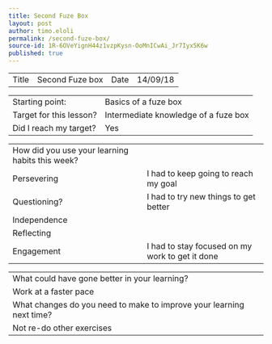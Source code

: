 ```yaml
---
title: Second Fuze Box
layout: post
author: timo.eloli
permalink: /second-fuze-box/
source-id: 1R-6OVeYignH44z1vzpKysn-OoMnICwAi_Jr7Iyx5K6w
published: true
---
```

<table>
  <tr>
    <td>Title</td>
    <td>Second Fuze box</td>
    <td>Date</td>
    <td>14/09/18</td>
  </tr>
</table>


<table>
  <tr>
    <td>Starting point:</td>
    <td>Basics of a fuze box</td>
  </tr>
  <tr>
    <td>Target for this lesson?</td>
    <td>Intermediate knowledge of a fuze box</td>
  </tr>
  <tr>
    <td>Did I reach my target? </td>
    <td>Yes</td>
  </tr>
</table>


<table>
  <tr>
    <td>How did you use your learning habits this week?</td>
    <td></td>
  </tr>
  <tr>
    <td>Persevering</td>
    <td>I had to keep going to reach my goal</td>
  </tr>
  <tr>
    <td>Questioning?</td>
    <td>I had to try new things to get better</td>
  </tr>
  <tr>
    <td>Independence</td>
    <td></td>
  </tr>
  <tr>
    <td>Reflecting</td>
    <td></td>
  </tr>
  <tr>
    <td>Engagement</td>
    <td>I had to stay focused on my work to get it done</td>
  </tr>
</table>


<table>
  <tr>
    <td>What could have gone better in your learning?</td>
    <td></td>
  </tr>
  <tr>
    <td>Work at a faster pace</td>
    <td></td>
  </tr>
  <tr>
    <td>What changes do you need to make to improve your learning next time?</td>
    <td></td>
  </tr>
  <tr>
    <td>Not re-do other exercises</td>
    <td></td>
  </tr>
</table>


